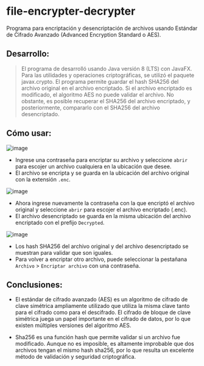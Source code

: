 # file-encrypter-decrypter

Programa para encriptación y desencriptación de archivos usando Estándar de Cifrado Avanzado (Advanced Encryption Standard o AES).

## Desarrollo:

> El programa de desarrolló usando Java versión 8 (LTS) con JavaFX. Para las utilidades y operaciones criptográficas, se utilizó el paquete javax.crypto. El programa permite guardar el hash SHA256 del archivo original en el archivo encriptado. Si el archivo encriptado es modificado, el algoritmo AES no puede validar el archivo. No obstante, es posible recuperar el SHA256 del archivo encriptado, y posteriormente, compararlo con el SHA256 del archivo desencriptado.

## Cómo usar:

![image](https://user-images.githubusercontent.com/38388199/171580795-695c8a3c-39a2-42e7-a741-fcdb6ab3e828.png)

* Ingrese una contraseña para encriptar su archivo y seleccione `abrir` para escojer un archivo cualquiera en la ubicación que desee.
* El  archivo se encripta y se guarda en la ubicación del archivo original con la extensión `.enc`.

![image](https://user-images.githubusercontent.com/38388199/171581208-c5758da5-c29d-487c-bfbb-c7986714e91a.png)

* Ahora ingrese nuevamente la contraseña con la que encriptó el archivo original y seleccione `abrir` para escojer el archivo encriptado (.enc).
* El archivo desencriptado se guarda en la misma ubicación del archivo encriptado con el prefijo `Decrypted`.

![image](https://user-images.githubusercontent.com/38388199/171581874-7bf6f4c1-3d7d-468b-9d4a-85c7f282e187.png)

* Los hash SHA256 del archivo original y del archivo desencriptado se muestran para validar que son iguales.
* Para volver a encriptar otro archivo, puede seleccionar la pestañana `Archivo` > `Encriptar archivo` con una contraseña.

## Conclusiones:

* El estándar de cifrado avanzado (AES) es un algoritmo de cifrado de clave simétrica ampliamente utilizado que utiliza la misma clave tanto para el cifrado como para el descifrado. El cifrado de bloque de clave simétrica juega un papel importante en el cifrado de datos, por lo que existen múltiples versiones del algoritmo AES.

* Sha256 es una función hash que permite validar si un archivo fue modificado. Aunque no es imposible, es altamente improbable que dos archivos tengan el mismo hash sha256, por lo que resulta un excelente método de validación y seguridad criptográfica.

